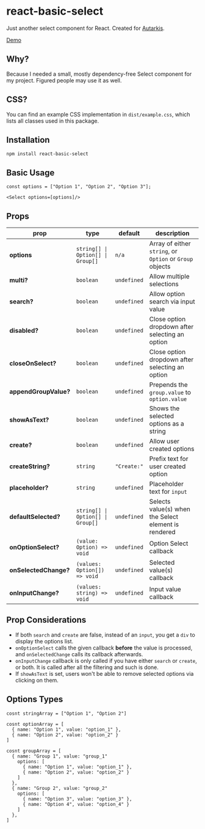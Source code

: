 # react-basic-select

Just another select component for React. Created for [Autarkis](https://github.com/yigitlevent/autarkis).

[Demo](https://codesandbox.io/s/react-basic-select-33mt5)

## Why?

Because I needed a small, mostly dependency-free Select component for my project. Figured people may use it as well.

## CSS?

You can find an example CSS implementation in `dist/example.css`, which lists all classes used in this package.

## Installation

`npm install react-basic-select`

## Basic Usage

```
const options = ["Option 1", "Option 2", "Option 3"];

<Select	options=[options]/>
```

## Props

| prop                  | type                              | default     | description                                              |
| --------------------- | --------------------------------- | ----------- | -------------------------------------------------------- |
| **options**           | `string[] \| Option[] \| Group[]` | `n/a`       | Array of either `string`, or `Option` or `Group` objects |
| **multi?**            | `boolean`                         | `undefined` | Allow multiple selections                                |
| **search?**           | `boolean`                         | `undefined` | Allow option search via input value                      |
| **disabled?**         | `boolean`                         | `undefined` | Close option dropdown after selecting an option          |
| **closeOnSelect?**    | `boolean`                         | `undefined` | Close option dropdown after selecting an option          |
| **appendGroupValue?** | `boolean`                         | `undefined` | Prepends the `group.value` to `option.value`             |
| **showAsText?**       | `boolean`                         | `undefined` | Shows the selected options as a string                   |
| **create?**           | `boolean`                         | `undefined` | Allow user created options                               |
| **createString?**     | `string`                          | `"Create:"` | Prefix text for user created option                      |
| **placeholder?**      | `string`                          | `undefined` | Placeholder text for `input`                             |
| **defaultSelected?**  | `string[] \| Option[] \| Group[]` | `undefined` | Selects value(s) when the Select element is rendered     |
| **onOptionSelect?**   | `(value: Option) => void`         | `undefined` | Option Select callback                                   |
| **onSelectedChange?** | `(values: Option[]) => void`      | `undefined` | Selected value(s) callback                               |
| **onInputChange?**    | `(values: string) => void`        | `undefined` | Input value callback                                     |

## Prop Considerations

-   If both `search` and `create` are false, instead of an `input`, you get a `div` to display the options list.
-   `onOptionSelect` calls the given callback **before** the value is processed, and `onSelectedChange` calls its callback afterwards.
-   `onInputChange` callback is only called if you have either `search` or `create`, or both. It is called after all the filtering and such is done.
-   If `showAsText` is set, users won't be able to remove selected options via clicking on them.

## Options Types

```
cosnt stringArray = ["Option 1", "Option 2"]
```

```
cosnt optionArray = [
  { name: "Option 1", value: "option_1" },
  { name: "Option 2", value: "option_2" }
]
```

```
cosnt groupArray = [
  { name: "Group 1", value: "group_1"
    options: [
      { name: "Option 1", value: "option_1" },
      { name: "Option 2", value: "option_2" }
    ]
  },
  { name: "Group 2", value: "group_2"
    options: [
      { name: "Option 3", value: "option_3" },
      { name: "Option 4", value: "option_4" }
    ]
  },
]
```

